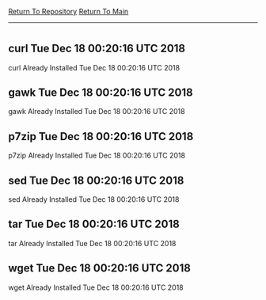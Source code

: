 [Return To Repository](https://github.com/deathbybandaid/piholeparser/)
[Return To Main](https://github.com/deathbybandaid/piholeparser/blob/master/RecentRunLogs/Mainlog.md)
____________________________________
# 
## curl Tue Dec 18 00:20:16 UTC 2018
curl Already Installed Tue Dec 18 00:20:16 UTC 2018
## gawk Tue Dec 18 00:20:16 UTC 2018
gawk Already Installed Tue Dec 18 00:20:16 UTC 2018
## p7zip Tue Dec 18 00:20:16 UTC 2018
p7zip Already Installed Tue Dec 18 00:20:16 UTC 2018
## sed Tue Dec 18 00:20:16 UTC 2018
sed Already Installed Tue Dec 18 00:20:16 UTC 2018
## tar Tue Dec 18 00:20:16 UTC 2018
tar Already Installed Tue Dec 18 00:20:16 UTC 2018
## wget Tue Dec 18 00:20:16 UTC 2018
wget Already Installed Tue Dec 18 00:20:16 UTC 2018
